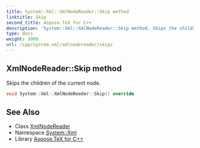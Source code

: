 ```yaml
---
title: System::Xml::XmlNodeReader::Skip method
linktitle: Skip
second_title: Aspose.TeX for C++
description: 'System::Xml::XmlNodeReader::Skip method. Skips the children of the current node in C++.'
type: docs
weight: 3000
url: /cpp/system.xml/xmlnodereader/skip/
---
```

## XmlNodeReader::Skip method


Skips the children of the current node.

```cpp
void System::Xml::XmlNodeReader::Skip() override
```

## See Also

* Class [XmlNodeReader](../)
* Namespace [System::Xml](../../)
* Library [Aspose.TeX for C++](../../../)
